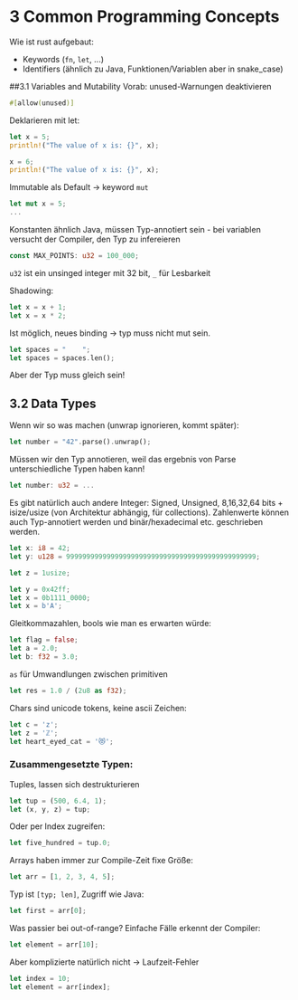 # 3 Common Programming Concepts

Wie ist rust aufgebaut: 
- Keywords (`fn`, `let`, ...)
- Identifiers (ähnlich zu Java, Funktionen/Variablen aber in snake_case)

##3.1 Variables and Mutability
Vorab: unused-Warnungen deaktivieren
```rust
#[allow(unused)]
```

Deklarieren mit let:
```rust
let x = 5;
println!("The value of x is: {}", x);

x = 6;
println!("The value of x is: {}", x);
```
Immutable als Default -> keyword `mut`
```rust
let mut x = 5;
...
```
Konstanten ähnlich Java, müssen Typ-annotiert sein - bei variablen versucht der Compiler, den Typ zu infereieren
```rust
const MAX_POINTS: u32 = 100_000;
```
`u32` ist ein unsinged integer mit 32 bit, `_` für Lesbarkeit

Shadowing:
```rust
let x = x + 1;
let x = x * 2; 
```
Ist möglich, neues binding -> typ muss nicht mut sein.
```rust
let spaces = "    ";
let spaces = spaces.len();
```
Aber der Typ muss gleich sein!

## 3.2 Data Types

Wenn wir so was machen (unwrap ignorieren, kommt später):
```rust
let number = "42".parse().unwrap();
```
Müssen wir den Typ annotieren, weil das ergebnis von Parse unterschiedliche Typen haben kann!
```rust
let number: u32 = ...
```
Es gibt natürlich auch andere Integer:
Signed, Unsigned, 8,16,32,64 bits + isize/usize (von Architektur abhängig, für collections).
Zahlenwerte können auch Typ-annotiert werden und binär/hexadecimal etc. geschrieben werden.
```rust
let x: i8 = 42;
let y: u128 = 99999999999999999999999999999999999999999999999;

let z = 1usize;

let y = 0x42ff;
let x = 0b1111_0000;
let x = b'A';
```

Gleitkommazahlen, bools wie man es erwarten würde:
```rust
let flag = false;
let a = 2.0;
let b: f32 = 3.0;
```
`as` für Umwandlungen zwischen primitiven
```rust
let res = 1.0 / (2u8 as f32);
```

Chars sind unicode tokens, keine ascii Zeichen:
```rust
let c = 'z';
let z = 'ℤ';
let heart_eyed_cat = '😻';
```

### Zusammengesetzte Typen:
Tuples, lassen sich destrukturieren
```rust
let tup = (500, 6.4, 1);
let (x, y, z) = tup;
```
Oder per Index zugreifen:
```rust
let five_hundred = tup.0;
```

Arrays haben immer zur Compile-Zeit fixe Größe:
```rust
let arr = [1, 2, 3, 4, 5];
```
Typ ist `[typ; len]`, Zugriff wie Java:
```rust
let first = arr[0];
```
Was passier bei out-of-range? Einfache Fälle erkennt der Compiler:
```rust
let element = arr[10];
```
Aber komplizierte natürlich nicht -> Laufzeit-Fehler
```rust
let index = 10;
let element = arr[index];
```